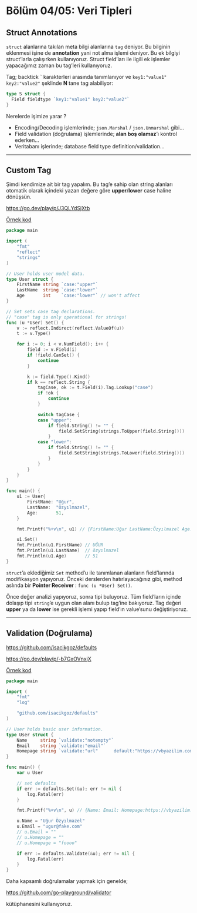 # Bölüm 04/05: Veri Tipleri

## Struct Annotations

`struct` alanlarına takılan meta bilgi alanlarına `tag` deniyor. Bu bilginin
eklenmesi işine de **annotation** yani not alma işlemi deniyor. Bu ek bilgiyi
struct’larla çalışırken kullanıyoruz. Struct field’ları ile ilgili ek işlemler
yapacağımız zaman bu tag’leri kullanıyoruz.

Tag; backtick **\`** karakterleri arasında tanımlanıyor ve 
`key1:"value1" key2:"value2"` şeklinde **N** tane tag alabiliyor:

```go
type S struct {
  Field fieldtype `key1:"value1" key2:"value2"`
}
```

Nerelerde işimize yarar ?

- Encoding/Decoding işlemlerinde; `json.Marshal` / `json.Unmarshal` gibi...
- Field validation (doğrulama) işlemlerinde; **alan boş olamaz**’ı kontrol
  ederken...
- Veritabanı işlerinde; database field type definition/validation...

---

## Custom Tag

Şimdi kendimize ait bir tag yapalım. Bu tag’e sahip olan string alanları
otomatik olarak içindeki yazan değere göre **upper**/**lower** case haline
dönüşsün.

https://go.dev/play/p/J3QLYdSjXtb

[Örnek kod](https://github.com/vbyazilim/maoyyk2023-golang-101-kursu/tree/main/src/04/05-struct-custom-tag)

```go
package main

import (
	"fmt"
	"reflect"
	"strings"
)

// User holds user model data.
type User struct {
	FirstName string `case:"upper"`
	LastName  string `case:"lower"`
	Age       int    `case:"lower"` // won't affect
}

// Set sets case tag declarations.
// "case" tag is only operational for strings!
func (u *User) Set() {
	v := reflect.Indirect(reflect.ValueOf(u))
	t := v.Type()

	for i := 0; i < v.NumField(); i++ {
		field := v.Field(i)
		if !field.CanSet() {
			continue
		}

		k := field.Type().Kind()
		if k == reflect.String {
			tagCase, ok := t.Field(i).Tag.Lookup("case")
			if !ok {
				continue
			}

			switch tagCase {
			case "upper":
				if field.String() != "" {
					field.SetString(strings.ToUpper(field.String()))
				}
			case "lower":
				if field.String() != "" {
					field.SetString(strings.ToLower(field.String()))
				}
			}
		}
	}
}

func main() {
	u1 := User{
		FirstName: "Uğur",
		LastName:  "Özyılmazel",
		Age:       51,
	}

	fmt.Printf("%+v\n", u1) // {FirstName:Uğur LastName:Özyılmazel Age:49}

	u1.Set()
	fmt.Println(u1.FirstName) // UĞUR
	fmt.Println(u1.LastName)  // özyılmazel
	fmt.Println(u1.Age)       // 51
}
```

`struct`’a eklediğimiz `Set` method’u ile tanımlanan alanların field’larında
modifikasyon yapıyoruz. Önceki derslerden hatırlayacağınız gibi, method
aslında bir **Pointer Receiver** : `func (u *User) Set()`.

Önce değer analizi yapıyoruz, sonra tipi buluyoruz. Tüm field’ların içinde
dolaşıp tipi `string`’e uygun olan alanı bulup tag’ine bakıyoruz. Tag değeri
**upper** ya da **lower** ise gerekli işlemi yapıp field’ın value’sunu
değiştiriyoruz.

---

## Validation (Doğrulama)

https://github.com/isacikgoz/defaults

https://go.dev/play/p/-b7GxOVnxjX

[Örnek kod](https://github.com/vbyazilim/maoyyk2023-golang-101-kursu/tree/main/src/04/05-struct-validate)

```go
package main

import (
	"fmt"
	"log"

	"github.com/isacikgoz/defaults"
)

// User holds basic user information.
type User struct {
	Name     string `validate:"notempty"`
	Email    string `validate:"email"`
	Homepage string `validate:"url"      default:"https://vbyazilim.com"`
}

func main() {
	var u User

	// set defaults
	if err := defaults.Set(&u); err != nil {
		log.Fatal(err)
	}

	fmt.Printf("%+v\n", u) // {Name: Email: Homepage:https://vbyazilim.com}

	u.Name = "Uğur Özyılmazel"
	u.Email = "ugur@fake.com"
	// u.Email = ""
	// u.Homepage = ""
	// u.Homepage = "foooo"

	if err := defaults.Validate(&u); err != nil {
		log.Fatal(err)
	}
}
```

Daha kapsamlı doğrulamalar yapmak için genelde;

https://github.com/go-playground/validator

kütüphanesini kullanıyoruz.

